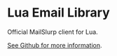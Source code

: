 # Lua Email Library

Official MailSlurp client for Lua.

[See Github for more information](https://github.com/mailslurp/mailslurp-client-lua).
